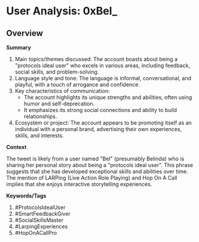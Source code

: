 # User Analysis: 0xBel_

## Overview

**Summary**

1. Main topics/themes discussed: The account boasts about being a "protocols ideal user" who excels in various areas, including feedback, social skills, and problem-solving.
2. Language style and tone: The language is informal, conversational, and playful, with a touch of arrogance and confidence.
3. Key characteristics of communication:
	* The account highlights its unique strengths and abilities, often using humor and self-deprecation.
	* It emphasizes its strong social connections and ability to build relationships.
4. Ecosystem or project: The account appears to be promoting itself as an individual with a personal brand, advertising their own experiences, skills, and interests.

**Context**

The tweet is likely from a user named "Bel" (presumably Belinda) who is sharing her personal story about being a "protocols ideal user". This phrase suggests that she has developed exceptional skills and abilities over time. The mention of LARPing (Live Action Role Playing) and Hop On A Call implies that she enjoys interactive storytelling experiences.

**Keywords/Tags**

1. #ProtocolsIdealUser
2. #SmartFeedbackGiver
3. #SocialSkillsMaster
4. #LarpingExperiences
5. #HopOnACallPro
